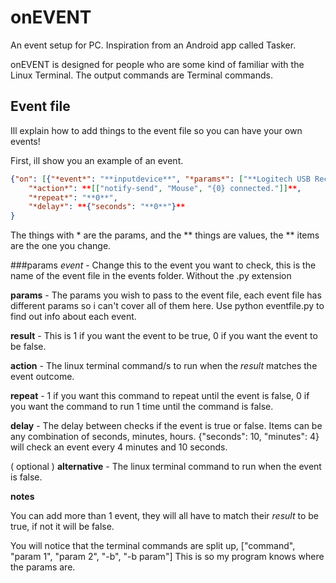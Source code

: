 # onEVENT

An event setup for PC. Inspiration from an Android app called Tasker.

onEVENT is designed for people who are some kind of familiar with the Linux Terminal. The output commands are Terminal commands.

## Event file

Ill explain how to add things to the event file so you can have your own events!

First, ill show you an example of an event.

```JSON
{"on": [{"*event*": "**inputdevice**", "*params*": ["**Logitech USB Receiver**"], "*result*": "**1**"}],
	"*action*": **[["notify-send", "Mouse", "{0} connected."]]**,
	"*repeat*": "**0**",
	"*delay*": **{"seconds": "**0**"}**
}
```

The things with * are the params, and the ** things are values, the ** items are the one you change.

###params
*event* - Change this to the event you want to check, this is the name of the event file in the events folder. Without the .py extension

**params** - The params you wish to pass to the event file, each event file has different params so i can't cover all of them here. Use python eventfile.py to find out info about each event.

**result** - This is 1 if you want the event to be true, 0 if you want the event to be false.

**action** - The linux terminal command/s to run when the *result* matches the event outcome.

**repeat** - 1 if you want this command to repeat until the event is false, 0 if you want the command to run 1 time until the command is false.

**delay** - The delay between checks if the event is true or false. Items can be any combination of seconds, minutes, hours.	{"seconds": 10, "minutes": 4} will check an event every 4 minutes and 10 seconds.

( optional )
 **alternative** - The linux terminal command to run when the event is false.
 
 
 **notes**
 
 You can add more than 1 event, they will all have to match their *result* to be true, if not it will be false.
 
 You will notice that the terminal commands are split up, ["command", "param 1", "param 2", "-b", "-b param"]
 This is so my program knows where the params are.

